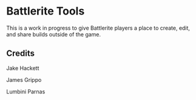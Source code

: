 # Battlerite Tools

This is a work in progress to give Battlerite players a place to create, edit, and share builds outside of the game.

## Credits

Jake Hackett

James Grippo

Lumbini Parnas